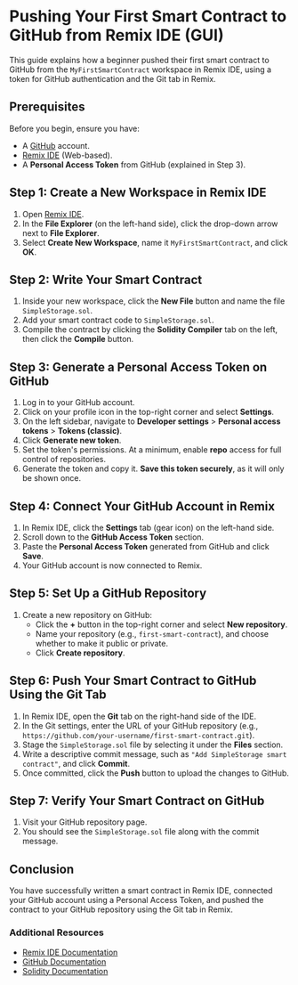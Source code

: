 # Pushing Your First Smart Contract to GitHub from Remix IDE (GUI)

This guide explains how a beginner pushed their first smart contract to GitHub from the `MyFirstSmartContract` workspace in Remix IDE, using a token for GitHub authentication and the Git tab in Remix.

## Prerequisites
Before you begin, ensure you have:
- A [GitHub](https://github.com/) account.
- [Remix IDE](https://remix.ethereum.org/) (Web-based).
- A **Personal Access Token** from GitHub (explained in Step 3).

## Step 1: Create a New Workspace in Remix IDE

1. Open [Remix IDE](https://remix.ethereum.org/).
2. In the **File Explorer** (on the left-hand side), click the drop-down arrow next to **File Explorer**.
3. Select **Create New Workspace**, name it `MyFirstSmartContract`, and click **OK**.

## Step 2: Write Your Smart Contract

1. Inside your new workspace, click the **New File** button and name the file `SimpleStorage.sol`.
2. Add your smart contract code to `SimpleStorage.sol`.
3. Compile the contract by clicking the **Solidity Compiler** tab on the left, then click the **Compile** button.

## Step 3: Generate a Personal Access Token on GitHub

1. Log in to your GitHub account.
2. Click on your profile icon in the top-right corner and select **Settings**.
3. On the left sidebar, navigate to **Developer settings** > **Personal access tokens** > **Tokens (classic)**.
4. Click **Generate new token**.
5. Set the token's permissions. At a minimum, enable **repo** access for full control of repositories.
6. Generate the token and copy it. **Save this token securely**, as it will only be shown once.

## Step 4: Connect Your GitHub Account in Remix

1. In Remix IDE, click the **Settings** tab (gear icon) on the left-hand side.
2. Scroll down to the **GitHub Access Token** section.
3. Paste the **Personal Access Token** generated from GitHub and click **Save**.
4. Your GitHub account is now connected to Remix.

## Step 5: Set Up a GitHub Repository

1. Create a new repository on GitHub:
    - Click the **+** button in the top-right corner and select **New repository**.
    - Name your repository (e.g., `first-smart-contract`), and choose whether to make it public or private.
    - Click **Create repository**.

## Step 6: Push Your Smart Contract to GitHub Using the Git Tab

1. In Remix IDE, open the **Git** tab on the right-hand side of the IDE.
2. In the Git settings, enter the URL of your GitHub repository (e.g., `https://github.com/your-username/first-smart-contract.git`).
3. Stage the `SimpleStorage.sol` file by selecting it under the **Files** section.
4. Write a descriptive commit message, such as `"Add SimpleStorage smart contract"`, and click **Commit**.
5. Once committed, click the **Push** button to upload the changes to GitHub.

## Step 7: Verify Your Smart Contract on GitHub

1. Visit your GitHub repository page.
2. You should see the `SimpleStorage.sol` file along with the commit message.

## Conclusion

You have successfully written a smart contract in Remix IDE, connected your GitHub account using a Personal Access Token, and pushed the contract to your GitHub repository using the Git tab in Remix.

### Additional Resources
- [Remix IDE Documentation](https://remix-ide.readthedocs.io/en/latest/)
- [GitHub Documentation](https://docs.github.com/)
- [Solidity Documentation](https://docs.soliditylang.org/en/v0.8.0/)
